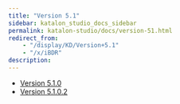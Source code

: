 ```yaml
---
title: "Version 5.1" 
sidebar: katalon_studio_docs_sidebar
permalink: katalon-studio/docs/version-51.html 
redirect_from:
    - "/display/KD/Version+5.1"
    - "/x/iBDR"
description: 
---
```

*   [Version 5.1.0](/display/KD/Version+5.1.0)
*   [Version 5.1.0.2](/display/KD/Version+5.1.0.2)